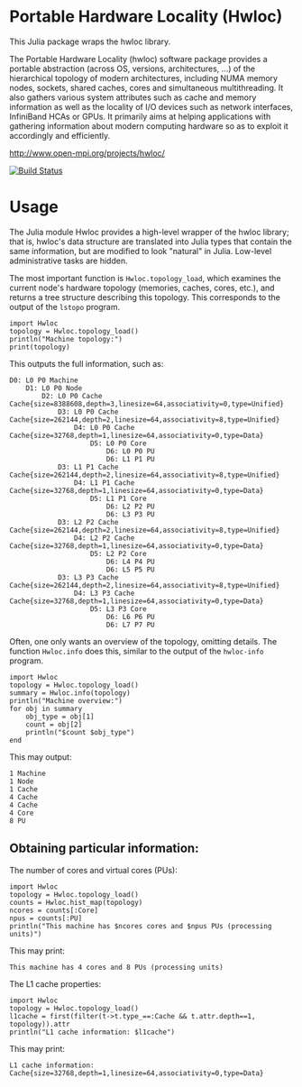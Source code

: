 # Portable Hardware Locality (Hwloc)

This Julia package wraps the hwloc library.

The Portable Hardware Locality (hwloc) software package provides a
portable abstraction (across OS, versions, architectures, ...) of the
hierarchical topology of modern architectures, including NUMA memory
nodes, sockets, shared caches, cores and simultaneous multithreading.
It also gathers various system attributes such as cache and memory
information as well as the locality of I/O devices such as network
interfaces, InfiniBand HCAs or GPUs. It primarily aims at helping
applications with gathering information about modern computing
hardware so as to exploit it accordingly and efficiently.

http://www.open-mpi.org/projects/hwloc/

[![Build Status](https://travis-ci.org/JuliaParallel/Hwloc.jl.svg?branch=master)](https://travis-ci.org/JuliaParallel/Hwloc.jl)

# Usage

The Julia module Hwloc provides a high-level wrapper of the hwloc
library; that is, hwloc's data structure are translated into Julia
types that contain the same information, but are modified to look
"natural" in Julia. Low-level administrative tasks are hidden.

The most important function is `Hwloc.topology_load`, which examines
the current node's hardware topology (memories, caches, cores, etc.),
and returns a tree structure describing this topology. This
corresponds to the output of the `lstopo` program.

```
import Hwloc
topology = Hwloc.topology_load()
println("Machine topology:")
print(topology)
```

This outputs the full information, such as:
```
D0: L0 P0 Machine  
    D1: L0 P0 Node  
        D2: L0 P0 Cache  Cache{size=8388608,depth=3,linesize=64,associativity=0,type=Unified}
            D3: L0 P0 Cache  Cache{size=262144,depth=2,linesize=64,associativity=8,type=Unified}
                D4: L0 P0 Cache  Cache{size=32768,depth=1,linesize=64,associativity=0,type=Data}
                    D5: L0 P0 Core  
                        D6: L0 P0 PU  
                        D6: L1 P1 PU  
            D3: L1 P1 Cache  Cache{size=262144,depth=2,linesize=64,associativity=8,type=Unified}
                D4: L1 P1 Cache  Cache{size=32768,depth=1,linesize=64,associativity=0,type=Data}
                    D5: L1 P1 Core  
                        D6: L2 P2 PU  
                        D6: L3 P3 PU  
            D3: L2 P2 Cache  Cache{size=262144,depth=2,linesize=64,associativity=8,type=Unified}
                D4: L2 P2 Cache  Cache{size=32768,depth=1,linesize=64,associativity=0,type=Data}
                    D5: L2 P2 Core  
                        D6: L4 P4 PU  
                        D6: L5 P5 PU  
            D3: L3 P3 Cache  Cache{size=262144,depth=2,linesize=64,associativity=8,type=Unified}
                D4: L3 P3 Cache  Cache{size=32768,depth=1,linesize=64,associativity=0,type=Data}
                    D5: L3 P3 Core  
                        D6: L6 P6 PU  
                        D6: L7 P7 PU  
```

Often, one only wants an overview of the topology, omitting details.
The function `Hwloc.info` does this, similar to the output of the
`hwloc-info` program.

```
import Hwloc
topology = Hwloc.topology_load()
summary = Hwloc.info(topology)
println("Machine overview:")
for obj in summary
    obj_type = obj[1]
    count = obj[2]
    println("$count $obj_type")
end
```

This may output:
```
1 Machine
1 Node
1 Cache
4 Cache
4 Cache
4 Core
8 PU
```

## Obtaining particular information:

The number of cores and virtual cores (PUs):

```
import Hwloc
topology = Hwloc.topology_load()
counts = Hwloc.hist_map(topology)
ncores = counts[:Core]
npus = counts[:PU]
println("This machine has $ncores cores and $npus PUs (processing units)")
```

This may print:
```
This machine has 4 cores and 8 PUs (processing units)
```

The L1 cache properties:

```
import Hwloc
topology = Hwloc.topology_load()
l1cache = first(filter(t->t.type_==:Cache && t.attr.depth==1, topology)).attr
println("L1 cache information: $l1cache")
```

This may print:
```
L1 cache information: Cache{size=32768,depth=1,linesize=64,associativity=0,type=Data}
```
